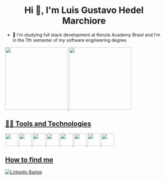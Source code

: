 <h1 align="center">Hi 👋, I'm Luis Gustavo Hedel Marchiore</h1>

- 🌱 I'm studying full stack development at Kenzie Academy Brasil and I'm in the 7th semester of my software engineering degree.

<div>
<a href="https://github.com/LuisGHM">
<img loading="lazy" height="200em" src="https://github-readme-stats.vercel.app/api/top-langs/?username=LuisGHM&show_icons=true&layout=compact&langs_count=7&theme=dracula"/>
<img loading="lazy" height="200em" src="https://github-readme-stats.vercel.app/api?username=LuisGHM&show_icons=true&theme=dracula&include_all_commits=true&count_private=true"/>
</div>

## 👨‍💻 Tools and Technologies
<img src="https://cdn.jsdelivr.net/gh/devicons/devicon/icons/html5/html5-original.svg" width="40" height="40" /> <img src="https://cdn.jsdelivr.net/gh/devicons/devicon/icons/css3/css3-original.svg" width="40" height="40"/> <img src="https://cdn.jsdelivr.net/gh/devicons/devicon/icons/javascript/javascript-original.svg" width="40" height="40"/> <img src="https://cdn.jsdelivr.net/gh/devicons/devicon/icons/typescript/typescript-original.svg" width="40" height="40"/> <img src="https://cdn.jsdelivr.net/gh/devicons/devicon/icons/postgresql/postgresql-original.svg" width="40" height="40"/> <img src="https://upload.wikimedia.org/wikipedia/commons/thumb/a/a7/React-icon.svg/2300px-React-icon.svg.png" width="40" height="40"/> <img src="https://cdn.jsdelivr.net/gh/devicons/devicon/icons/python/python-original.svg" width="40" height="40"/> <img src="https://cdn.jsdelivr.net/gh/devicons/devicon/icons/django/django-plain.svg" width="40" height="40"/>

## How to find me 

[![Linkedin Badge](https://img.shields.io/badge/-LinkedIn-blue?style=flat-square&logo=Linkedin&logoColor=white&link=https://www.linkedin.com/in/luis-gustavo-hedel-marchiore/)](https://www.linkedin.com/in/luis-gustavo-hedel-marchiore/)
